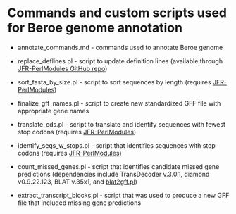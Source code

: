 # Commands and custom scripts used for Beroe genome annotation

* annotate_commands.md - commands used to annotate Beroe genome

* replace_deflines.pl - script to update definition lines (available through [JFR-PerlModules GitHub repo](https://github.com/josephryan/JFR-PerlModules))

* sort_fasta_by_size.pl - script to sort sequences by length (requires [JFR-PerlModules](https://github.com/josephryan/JFR-PerlModules))

* finalize_gff_names.pl - script to create new standardized GFF file with appropriate gene names

* translate_cds.pl - script to translate and identify sequences with fewest stop codons (requires [JFR-PerlModules](https://github.com/josephryan/JFR-PerlModules))

* identify_seqs_w_stops.pl - script that identifies sequences with stop codons (requires [JFR-PerlModules](https://github.com/josephryan/JFR-PerlModules))

* count_missed_genes.pl - script that identifies candidate missed gene predictions (dependencies include TransDecoder v.3.0.1, diamond v0.9.22.123, BLAT v.35x1, and [blat2gff.pl](http://arthropods.eugenes.org/EvidentialGene/evigene/scripts/))

* extract_transcript_blocks.pl - script that was used to produce a new GFF file that included missing gene predictions
